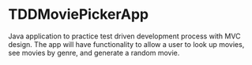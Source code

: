 # TDDMoviePickerApp
Java application to practice test driven development process with MVC design. The app will have functionality to allow a user to look up movies, see movies by genre, and generate a random movie. 
